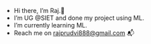 - Hi there, I’m Raj.👋
- I’m UG @SIET and done my project using ML.
- I’m currently learning ML.
- Reach me on rajprudvi888@gmail.com 📬

<!---
RAJPRUDVI2401/RAJPRUDVI2401 is a ✨ special ✨ repository because its `README.md` (this file) appears on your GitHub profile.
You can click the Preview link to take a look at your changes.
--->
